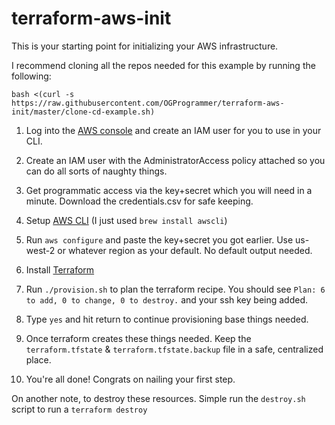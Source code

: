# terraform-aws-init

This is your starting point for initializing your AWS infrastructure.

I recommend cloning all the repos needed for this example by running the following:

```
bash <(curl -s https://raw.githubusercontent.com/OGProgrammer/terraform-aws-init/master/clone-cd-example.sh)
```

1. Log into the [AWS console](https://aws.amazon.com) and create an IAM user for you to use in your CLI.

2. Create an IAM user with the AdministratorAccess policy attached so you can do all sorts of naughty things.

3. Get programmatic access via the key+secret which you will need in a minute. Download the credentials.csv for safe keeping.

4. Setup [AWS CLI](http://docs.aws.amazon.com/cli/latest/userguide/installing.html) (I just used `brew install awscli`)

5. Run `aws configure` and paste the key+secret you got earlier. Use us-west-2 or whatever region as your default. No default output needed.

6. Install [Terraform](https://www.terraform.io/downloads.html)

7. Run `./provision.sh` to plan the terraform recipe. You should see `Plan: 6 to add, 0 to change, 0 to destroy.` and your ssh key being added.

8. Type `yes` and hit return to continue provisioning base things needed.

9. Once terraform creates these things needed. Keep the `terraform.tfstate` & `terraform.tfstate.backup` file in a safe, centralized place.

10. You're all done! Congrats on nailing your first step.

On another note, to destroy these resources. Simple run the `destroy.sh` script to run a `terraform destroy`

